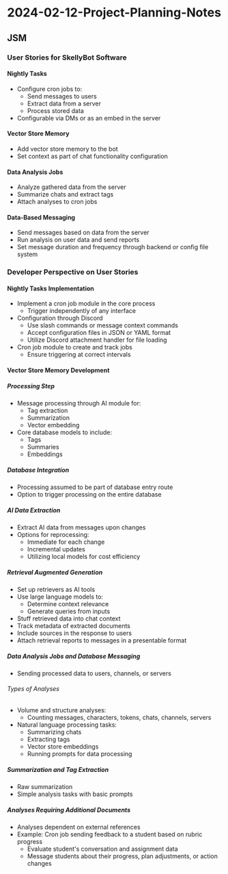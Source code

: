 # 2024-02-12-Project-Planning-Notes

## JSM
### User Stories for SkellyBot Software

#### Nightly Tasks

- Configure cron jobs to:
    - Send messages to users
    - Extract data from a server
    - Process stored data
- Configurable via DMs or as an embed in the server

#### Vector Store Memory

- Add vector store memory to the bot
- Set context as part of chat functionality configuration

#### Data Analysis Jobs

- Analyze gathered data from the server
- Summarize chats and extract tags
- Attach analyses to cron jobs

#### Data-Based Messaging

- Send messages based on data from the server
- Run analysis on user data and send reports
- Set message duration and frequency through backend or config file system

### Developer Perspective on User Stories

#### Nightly Tasks Implementation

- Implement a cron job module in the core process
    - Trigger independently of any interface
- Configuration through Discord
    - Use slash commands or message context commands
    - Accept configuration files in JSON or YAML format
    - Utilize Discord attachment handler for file loading
- Cron job module to create and track jobs
    - Ensure triggering at correct intervals

#### Vector Store Memory Development

##### Processing Step

- Message processing through AI module for:
    - Tag extraction
    - Summarization
    - Vector embedding
- Core database models to include:
    - Tags
    - Summaries
    - Embeddings

##### Database Integration

- Processing assumed to be part of database entry route
- Option to trigger processing on the entire database

##### AI Data Extraction

- Extract AI data from messages upon changes
- Options for reprocessing:
    - Immediate for each change
    - Incremental updates
    - Utilizing local models for cost efficiency

##### Retrieval Augmented Generation

- Set up retrievers as AI tools
- Use large language models to:
    - Determine context relevance
    - Generate queries from inputs
- Stuff retrieved data into chat context
- Track metadata of extracted documents
- Include sources in the response to users
- Attach retrieval reports to messages in a presentable format

##### Data Analysis Jobs and Database Messaging

- Sending processed data to users, channels, or servers

###### Types of Analyses

- Volume and structure analyses:
    - Counting messages, characters, tokens, chats, channels, servers
- Natural language processing tasks:
    - Summarizing chats
    - Extracting tags
    - Vector store embeddings
    - Running prompts for data processing

##### Summarization and Tag Extraction

- Raw summarization
- Simple analysis tasks with basic prompts

##### Analyses Requiring Additional Documents

- Analyses dependent on external references
- Example: Cron job sending feedback to a student based on rubric progress
    - Evaluate student's conversation and assignment data
    - Message students about their progress, plan adjustments, or action changes